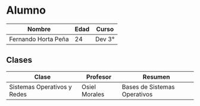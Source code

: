 # Alumno 
| Nombre | Edad | Curso |
| - | - | - | 
Fernando Horta Peña | 24 | Dev 3° |

## Clases
| Clase | Profesor | Resumen |
| - | - | - |
| Sistemas Operativos y Redes | Osiel Morales | Bases de Sistemas Operativos |